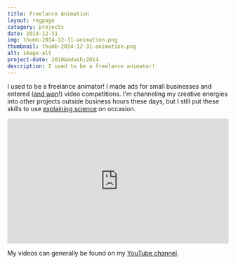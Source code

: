 ```yaml
---
title: Freelance Animation
layout: regpage
category: projects
date: 2014-12-31
img: thumb-2014-12-31-animation.png
thumbnail: thumb-2014-12-31-animation.png
alt: image-alt
project-date: 2010&mdash;2014
description: I used to be a freelance animator!
---
```

I used to be a freelance animator! I made ads for small businesses and entered ([and won](https://www.youtube.com/watch?v=V9twu1h7vxY&list=PLAU1kotoDhrwmKwfvTssxmI7mHg485GhN)!) video competitions. I'm channeling my creative energies into other projects outside business hours these days, but I still put these skills to use [explaining science](https://www.youtube.com/watch?v=_YZxqRM97eo) on occasion.

<div markdown="0" style="text-align:center; position: relative; height: 0; padding-bottom: 56.25%;">
	<iframe style="position: absolute; top: 0; left: 0; width: 100%; height: 100%;" src="https://www.youtube.com/embed/videoseries?list=PLAU1kotoDhrzu8M0zHD33kyZalDA9g4LA" frameborder="0" allowfullscreen></iframe>
</div>

My videos can generally be found on my [YouTube channel](http://youtube.com/c/RensaCo).


